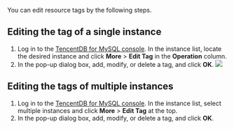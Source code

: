 
You can edit resource tags by the following steps.

## Editing the tag of a single instance
1. Log in to the [TencentDB for MySQL console](https://console.cloud.tencent.com/cdb). In the instance list, locate the desired instance and click **More** > **Edit Tag** in the **Operation** column.
2. In the pop-up dialog box, add, modify, or delete a tag, and click **OK**.
![](https://main.qcloudimg.com/raw/5abd35cc4e56b36ac1b968fa97d71bd4.png)

## Editing the tags of multiple instances
1. Log in to the [TencentDB for MySQL console](https://console.cloud.tencent.com/cdb). In the instance list, select multiple instances and click **More** > **Edit Tag** at the top.
2. In the pop-up dialog box, add, modify, or delete a tag, and click **OK**.
